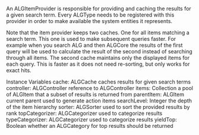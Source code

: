 An ALGItemProvider is responsible for providing and caching the results for a given search term. Every ALGType needs to be registered with this provider in order to make available the system entities it represents.

Note that the item provider keeps two caches. One for all items matching a search term. This one is used to make subsequent queries faster. For example when you search ALG and then ALGCore the results of the first query will be used to calculate the result of the second instead of searching through all items. The second cache maintains only the displayed items for each query. This is faster as it does not need re-sorting, but only works for exact hits.

Instance Variables
	cache:				ALGCache 			caches results for given search terms
	controller:			ALGController 		reference to ALGController
	items:				Collection 			a pool of ALGItem that a subset of results is returned from
	parentItem:			ALGItem 			current parent used to generate action items
	searchLevel:		Integer 			the depth of the item hierarchy
	sorter:				ALGSorter 			used to sort the provided results by rank
	topCategorizer:	ALGCategorizer 	used to categorize results
	typeCategorizer:	ALGCategorizer 	used to categorize results
	yieldTop:			Boolean 			whether an ALGCategory for top results should be returned

